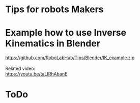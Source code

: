 # Tips for robots Makers

# Example how to use Inverse Kinematics in Blender
 https://github.com/RoboLabHub/Tips/Blender/IK_example.zip<br/>
<br/>
 Related video:<br/>
  https://youtu.be/taLIRhAbanE
<br/>

# ToDo
